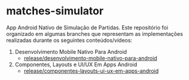 # matches-simulator

App Android Nativo de Simulação de Partidas. Este repositório foi organizado em algumas branches que representam as implementações realizadas durante os seguintes conteúdos/vídeos:

1. Desenvolvimento Mobile Nativo Para Android
    - [release/desenvolvimento-mobile-nativo-para-android](https://github.com/Fvm94/matches-simulator/tree/Desenvolvimento-Mobile-Nativo-Para-Android)
2. Componentes, Layouts e UI/UX Em Apps Android
    - [release/componentes-layouts-ui-ux-em-apps-android](https://github.com/Fvm94/matches-simulator/tree/Componentes%2C-Layouts-e-UI/UX-Em-Apps-Android)
